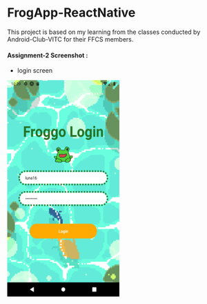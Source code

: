 # FrogApp-ReactNative

This project is based on my learning from the classes conducted by Android-Club-VITC for their FFCS members.

#### Assignment-2 Screenshot :
- login screen
<img src="/screenshots/login_2.png" width="260" height="500">
